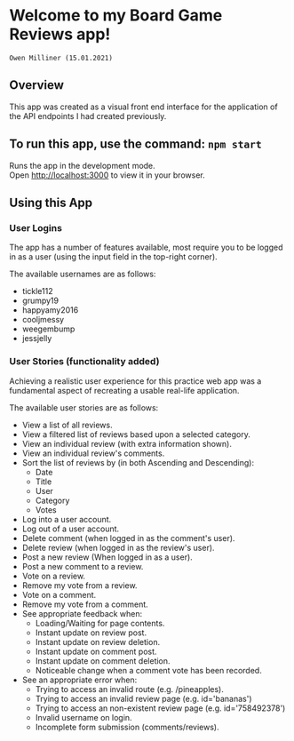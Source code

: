 # Welcome to my Board Game Reviews app!

    Owen Milliner (15.01.2021)

## Overview

This app was created as a visual front end interface for the application of the API endpoints I had created previously.

## To run this app, use the command: `npm start`

Runs the app in the development mode.\
Open [http://localhost:3000](http://localhost:3000) to view it in your browser.

## Using this App

### User Logins

The app has a number of features available, most require you to be logged in as a user (using the input field in the top-right corner).

The available usernames are as follows:

- tickle112
- grumpy19
- happyamy2016
- cooljmessy
- weegembump
- jessjelly

### User Stories (functionality added)

Achieving a realistic user experience for this practice web app was a fundamental aspect of recreating a usable real-life application.

The available user stories are as follows:

- View a list of all reviews.
- View a filtered list of reviews based upon a selected category.
- View an individual review (with extra information shown).
- View an individual review's comments.
- Sort the list of reviews by (in both Ascending and Descending):
  - Date
  - Title
  - User
  - Category
  - Votes
- Log into a user account.
- Log out of a user account.
- Delete comment (when logged in as the comment's user).
- Delete review (when logged in as the review's user).
- Post a new review (When logged in as a user).
- Post a new comment to a review.
- Vote on a review.
- Remove my vote from a review.
- Vote on a comment.
- Remove my vote from a comment.
- See appropriate feedback when:
  - Loading/Waiting for page contents.
  - Instant update on review post.
  - Instant update on review deletion.
  - Instant update on comment post.
  - Instant update on comment deletion.
  - Noticeable change when a comment vote has been recorded.
- See an appropriate error when:
  - Trying to access an invalid route (e.g. /pineapples).
  - Trying to access an invalid review page (e.g. id='bananas')
  - Trying to access an non-existent review page (e.g. id='758492378')
  - Invalid username on login.
  - Incomplete form submission (comments/reviews).
